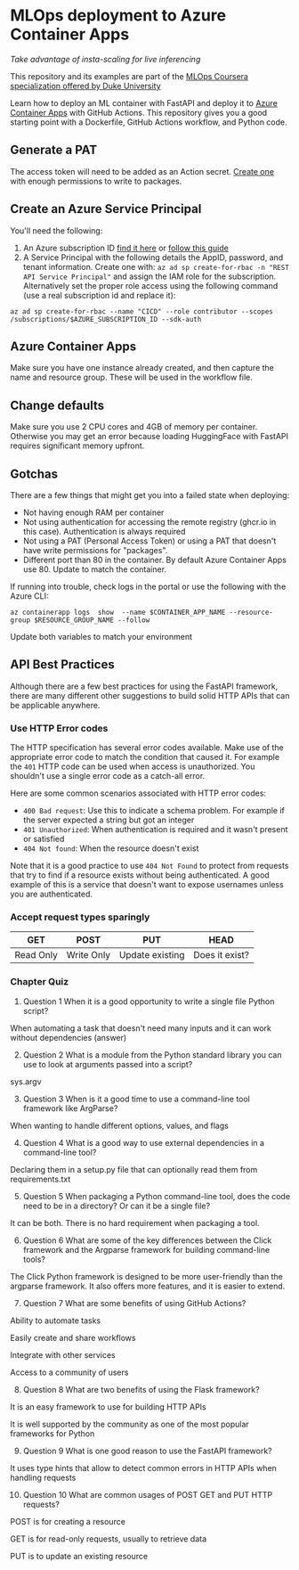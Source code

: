 # MLOps deployment to Azure Container Apps

_Take advantage of insta-scaling for live inferencing_

This repository and its examples are part of the [MLOps Coursera specialization offered by Duke University](https://www.coursera.org/specializations/mlops-machine-learning-duke)

Learn how to deploy an ML container with FastAPI and deploy it to [Azure Container Apps](https://docs.microsoft.com/azure/container-apps/overview?WT.mc_id=academic-0000-alfredodeza) with GitHub Actions. This repository gives you a good starting point with a Dockerfile, GitHub Actions workflow, and Python code.

## Generate a PAT

The access token will need to be added as an Action secret. [Create one](https://github.com/settings/tokens/new?description=Azure+Container+Apps+access&scopes=write:packages) with enough permissions to write to packages.

## Create an Azure Service Principal

You'll need the following:

1. An Azure subscription ID [find it here](https://portal.azure.com/#view/Microsoft_Azure_Billing/SubscriptionsBlade) or [follow this guide](https://docs.microsoft.com/en-us/azure/azure-portal/get-subscription-tenant-id)
1. A Service Principal with the following details the AppID, password, and tenant information. Create one with: `az ad sp create-for-rbac -n "REST API Service Principal"` and assign the IAM role for the subscription. Alternatively set the proper role access using the following command (use a real subscription id and replace it):

```
az ad sp create-for-rbac --name "CICD" --role contributor --scopes /subscriptions/$AZURE_SUBSCRIPTION_ID --sdk-auth
``` 


## Azure Container Apps

Make sure you have one instance already created, and then capture the name and resource group. These will be used in the workflow file.

## Change defaults 

Make sure you use 2 CPU cores and 4GB of memory per container. Otherwise you may get an error because loading HuggingFace with FastAPI requires significant memory upfront.

## Gotchas

There are a few things that might get you into a failed state when deploying:

* Not having enough RAM per container
* Not using authentication for accessing the remote registry (ghcr.io in this case). Authentication is always required
* Not using a PAT (Personal Access Token) or using a PAT that doesn't have write permissions for "packages".
* Different port than 80 in the container. By default Azure Container Apps use 80. Update to match the container.

If running into trouble, check logs in the portal or use the following with the Azure CLI:

```
az containerapp logs  show  --name $CONTAINER_APP_NAME --resource-group $RESOURCE_GROUP_NAME --follow
```

Update both variables to match your environment

## API Best Practices

Although there are a few best practices for using the FastAPI framework, there are many different other suggestions to build solid HTTP APIs that can be applicable anywhere. 

### Use HTTP Error codes
The HTTP specification has several error codes available. Make use of the appropriate error code to match the condition that caused it. For example the `401` HTTP code can be used when access is unauthorized. You shouldn't use a single error code as a catch-all error.

Here are some common scenarios associated with HTTP error codes:

- `400 Bad request`: Use this to indicate a schema problem. For example if the server expected a string but got an integer
- `401 Unauthorized`: When authentication is required and it wasn't present or satisfied
- `404 Not found`: When the resource doesn't exist

Note that it is a good practice to use `404 Not Found` to protect from requests that try to find if a resource exists without being authenticated. A good example of this is a service that doesn't want to expose usernames unless you are authenticated.


### Accept request types sparingly

| GET | POST | PUT | HEAD|
|---|---|---|---|
| Read Only | Write Only | Update existing | Does it exist? |



### Chapter Quiz

1. Question 1
When it is a good opportunity to write a single file Python script?

When automating a task that doesn't need many inputs and it can work without dependencies (answer)

2. Question 2
What is a module from the Python standard library you can use to look at arguments passed into a script?

sys.argv

3. Question 3
When is it a good time to use a command-line tool framework like ArgParse?

When wanting to handle different options, values, and flags

4. Question 4
What is a good way to use external dependencies in a command-line tool?

Declaring them in a setup.py file that can optionally read them from requirements.txt 

5. Question 5
When packaging a Python command-line tool, does the code need to be in a directory? Or can it be a single file?

It can be both. There is no hard requirement when packaging a tool.

6. Question 6
What are some of the key differences between the Click framework and the Argparse framework for building command-line tools?

The Click Python framework is designed to be more user-friendly than the argparse framework. It also offers more features, and it is easier to extend.

7. Question 7
What are some benefits of using GitHub Actions?

Ability to automate tasks

Easily create and share workflows

Integrate with other services 

Access to a community of users

8. Question 8
What are two benefits of using the Flask framework?

It is an easy framework to use for building HTTP APIs

It is well supported by the community as one of the most popular frameworks for Python

9. Question 9
What is one good reason to use the FastAPI framework?

It uses type hints that allow to detect common errors in HTTP APIs when handling requests

10. Question 10
What are common usages of POST GET and PUT HTTP requests?

POST is for creating a resource

GET is for read-only requests, usually to retrieve data

PUT is to update an existing resource



